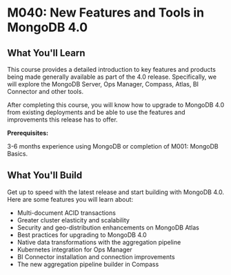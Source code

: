 # M040: New Features and Tools in MongoDB 4.0

## What You'll Learn

This course provides a detailed introduction to key features and products being made generally available as part of the 4.0 release. Specifically, we will explore the MongoDB Server, Ops Manager, Compass, Atlas, BI Connector and other tools.

After completing this course, you will know how to upgrade to MongoDB 4.0 from existing deployments and be able to use the features and improvements this release has to offer.

**Prerequisites:**

3-6 months experience using MongoDB or completion of M001: MongoDB Basics.

## What You'll Build

Get up to speed with the latest release and start building with MongoDB 4.0. Here are some features you will learn about:

- Multi-document ACID transactions
- Greater cluster elasticity and scalability
- Security and geo-distribution enhancements on MongoDB Atlas
- Best practices for upgrading to MongoDB 4.0
- Native data transformations with the aggregation pipeline
- Kubernetes integration for Ops Manager
- BI Connector installation and connection improvements
- The new aggregation pipeline builder in Compass

<br/>

